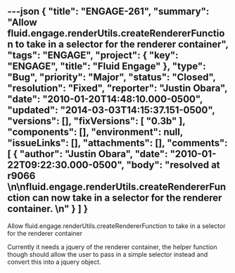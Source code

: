 ---json
{
  "title": "ENGAGE-261",
  "summary": "Allow fluid.engage.renderUtils.createRendererFunction to take in a selector for the renderer container",
  "tags": "ENGAGE",
  "project": {
    "key": "ENGAGE",
    "title": "Fluid Engage"
  },
  "type": "Bug",
  "priority": "Major",
  "status": "Closed",
  "resolution": "Fixed",
  "reporter": "Justin Obara",
  "date": "2010-01-20T14:48:10.000-0500",
  "updated": "2014-03-03T14:15:37.151-0500",
  "versions": [],
  "fixVersions": [
    "0.3b"
  ],
  "components": [],
  "environment": null,
  "issueLinks": [],
  "attachments": [],
  "comments": [
    {
      "author": "Justin Obara",
      "date": "2010-01-22T09:22:30.000-0500",
      "body": "resolved at r9066&#x20;\n\nfluid.engage.renderUtils.createRendererFunction can now take in a selector for the renderer container.&#x20;\n"
    }
  ]
}
---
Allow fluid.engage.renderUtils.createRendererFunction to take in a selector for the renderer container

Currently it needs a jquery of the renderer container, the helper function though should allow the user to pass in a simple selector instead and convert this into a jquery object.

        